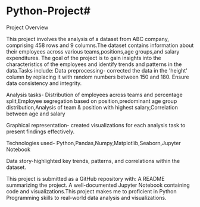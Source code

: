 # Python-Project#

Project Overview

This project involves the analysis of a dataset from ABC company, comprising 458 rows and 9 columns.The dataset contains information about their employees across various teams,positions,age groups,and salary expenditures. The goal of the project is to gain insights into the characteristics of the employees and identify trends and patterns in the data.Tasks include:
Data preprocessing- corrected  the data in the 'height' column by replacing it with random numbers between 150 and 180. Ensure data consistency and integrity.

Analysis tasks- Distribution of employees across teams and percentage split,Employee segregation based on position,predominant age group distribution,Analysis of team & position with highest salary,Correlation between age and salary

Graphical representation- created visualizations for each analysis task to present findings effectively.

Technologies used- Python,Pandas,Numpy,Matplotlib,Seaborn,Jupyter Notebook

Data story-highlighted key trends, patterns, and correlations within the dataset.

This project is submitted as a GitHub repository with: A README summarizing the project. A well-documented Jupyter Notebook containing code and visualizations.This project makes me to proficient in Python Programming skills to real-world data analysis and visualizations.

